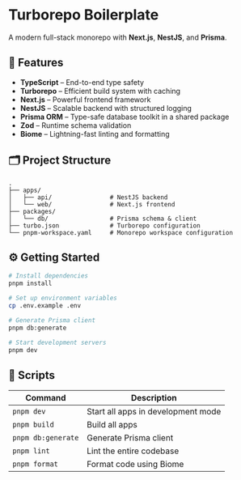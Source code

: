 # Turborepo Boilerplate

A modern full-stack monorepo with **Next.js**, **NestJS**, and **Prisma**.

## 🚀 Features

- **TypeScript** – End-to-end type safety  
- **Turborepo** – Efficient build system with caching  
- **Next.js** – Powerful frontend framework  
- **NestJS** – Scalable backend with structured logging  
- **Prisma ORM** – Type-safe database toolkit in a shared package  
- **Zod** – Runtime schema validation  
- **Biome** – Lightning-fast linting and formatting  

## 🗂️ Project Structure

```
.
├── apps/
│   ├── api/                # NestJS backend
│   └── web/                # Next.js frontend
├── packages/
│   └── db/                 # Prisma schema & client
├── turbo.json              # Turborepo configuration
└── pnpm-workspace.yaml     # Monorepo workspace configuration
```

## ⚙️ Getting Started

```bash
# Install dependencies
pnpm install

# Set up environment variables
cp .env.example .env

# Generate Prisma client
pnpm db:generate

# Start development servers
pnpm dev
```

## 📜 Scripts

| Command             | Description                        |
|---------------------|------------------------------------|
| `pnpm dev`          | Start all apps in development mode |
| `pnpm build`        | Build all apps                     |
| `pnpm db:generate`  | Generate Prisma client             |
| `pnpm lint`         | Lint the entire codebase           |
| `pnpm format`       | Format code using Biome            |
